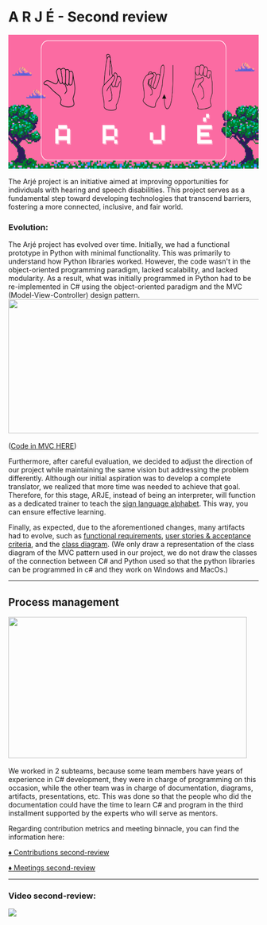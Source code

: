 # A R J É - Second review

<img style="width:100vw; height:270px" src="Assets/logo.png"/>


The Arjé project is an initiative aimed at improving opportunities for individuals with hearing and speech disabilities. This project serves as a fundamental step toward developing technologies that transcend barriers, fostering a more connected, inclusive, and fair world.

### Evolution:

The Arjé project has evolved over time. Initially, we had a functional prototype in Python with minimal functionality. This was primarily to understand how Python libraries worked. However, the code wasn't in the object-oriented programming paradigm, lacked scalability, and lacked modularity. As a result, what was initially programmed in Python had to be re-implemented in C# using the object-oriented paradigm and the MVC (Model-View-Controller) design pattern. 
<img style="width:100vw; height:270px" src="https://www.easyappcode.com/upload/post-792545902.jpg"/>

([Code in MVC HERE]())

Furthermore, after careful evaluation, we decided to adjust the direction of our project while maintaining the same vision but addressing the problem differently. Although our initial aspiration was to develop a complete translator, we realized that more time was needed to achieve that goal. Therefore, for this stage, ARJE, instead of being an interpreter, will function as a dedicated trainer to teach the [sign language alphabet](). This way, you can ensure effective learning.

Finally, as expected, due to the aforementioned changes, many artifacts had to evolve, such as [functional requirements](), [user stories & acceptance criteria](), and the [class diagram](). (We only draw a representation of the class diagram of the MVC pattern used in our project, we do not draw the classes of the connection between C# and Python used so that the python libraries can be programmed in c# and they work on Windows and MacOs.)


---
## Process management

<img style="width:50vw; height:285px" src="https://weaver.com.sg/wp-content/uploads/2020/08/weaver_BPM.png"/>



We worked in 2 subteams, because some team members have years of experience in C# development, they were in charge of programming on this occasion, while the other team was in charge of documentation, diagrams, artifacts, presentations, etc. This was done so that the people who did the documentation could have the time to learn C# and program in the third installment supported by the experts who will serve as mentors.

Regarding contribution metrics and meeting binnacle, you can find the information here:

[:diamonds: Contributions second-review](docs/Contributions/readme.md)
 
[:diamonds: Meetings second-review](docs/Meetings/readme.md)


---

### Video second-review:

[![](https://img.youtube.com/vi/7KNYJq8uZnc/maxresdefault.jpg)](https://www.youtube.com/watch?v=M1LEDCXn_4M)


